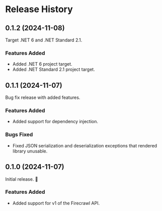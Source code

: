 # Release History


## 0.1.2 (2024-11-08)
Target .NET 6 and .NET Standard 2.1.

### Features Added
- Added .NET 6 project target.
- Added .NET Standard 2.1 project target.


## 0.1.1 (2024-11-07)
Bug fix release with added features.

### Features Added
- Added support for dependency injection.

### Bugs Fixed
- Fixed JSON serialization and deserialization exceptions that rendered library unusable.


## 0.1.0 (2024-11-07)
Initial release. :tada:

### Features Added
- Added support for v1 of the Firecrawl API.
